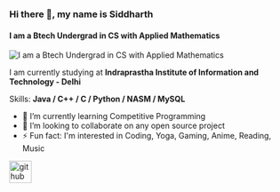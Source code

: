 ### Hi there 👋, my name is **Siddharth**
#### I am a **Btech Undergrad** in **CS** with **Applied Mathematics**
![I am a **Btech Undergrad** in **CS** with **Applied Mathematics**](https://arturssmirnovs.github.io/github-profile-readme-generator/images/banner.png)

I am currently studying at **Indraprastha Institute of Information and Technology - Delhi**

Skills: **Java / C++ / C / Python / NASM / MySQL**

- 🌱 I’m currently learning Competitive Programming 
- 👯 I’m looking to collaborate on any open source project 
- ⚡ Fun fact: I'm interested in Coding, Yoga, Gaming, Anime, Reading, Music 


[<img src='https://cdn.jsdelivr.net/npm/simple-icons@3.0.1/icons/github.svg' alt='github' height='40'>](https://github.com/siddharth)  



